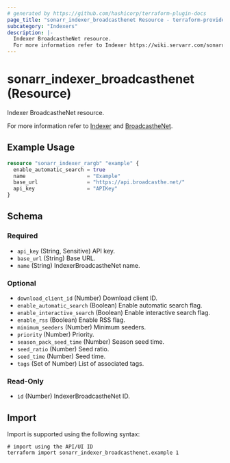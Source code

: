```yaml
---
# generated by https://github.com/hashicorp/terraform-plugin-docs
page_title: "sonarr_indexer_broadcasthenet Resource - terraform-provider-sonarr"
subcategory: "Indexers"
description: |-
  Indexer BroadcastheNet resource.
  For more information refer to Indexer https://wiki.servarr.com/sonarr/settings#indexers and BroadcastheNet https://wiki.servarr.com/sonarr/supported#broadcasthenet.
---
```


# sonarr_indexer_broadcasthenet (Resource)

<!-- subcategory:Indexers -->Indexer BroadcastheNet resource.
For more information refer to [Indexer](https://wiki.servarr.com/sonarr/settings#indexers) and [BroadcastheNet](https://wiki.servarr.com/sonarr/supported#broadcasthenet).

## Example Usage

```terraform
resource "sonarr_indexer_rargb" "example" {
  enable_automatic_search = true
  name                    = "Example"
  base_url                = "https://api.broadcasthe.net/"
  api_key                 = "APIKey"
}
```

<!-- schema generated by tfplugindocs -->
## Schema

### Required

- `api_key` (String, Sensitive) API key.
- `base_url` (String) Base URL.
- `name` (String) IndexerBroadcastheNet name.

### Optional

- `download_client_id` (Number) Download client ID.
- `enable_automatic_search` (Boolean) Enable automatic search flag.
- `enable_interactive_search` (Boolean) Enable interactive search flag.
- `enable_rss` (Boolean) Enable RSS flag.
- `minimum_seeders` (Number) Minimum seeders.
- `priority` (Number) Priority.
- `season_pack_seed_time` (Number) Season seed time.
- `seed_ratio` (Number) Seed ratio.
- `seed_time` (Number) Seed time.
- `tags` (Set of Number) List of associated tags.

### Read-Only

- `id` (Number) IndexerBroadcastheNet ID.

## Import

Import is supported using the following syntax:

```shell
# import using the API/UI ID
terraform import sonarr_indexer_broadcasthenet.example 1
```
